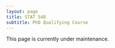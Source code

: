 ```yaml
---
layout: page
title: STAT 548
subtitle: PhD Qualifying Course
---
```


<!--
# Overview 2016-2017
I work in statistical problems that usually appear in the analysis of proteomics and genomics data. For example, in these applications, some variables may be measured with error, the number of features is much larger than the number of observations, the observations are not always independent, outliers are present in the data, among others. Some extensions of classical estimation approaches have been proposed to address some of these characteristics and others remain open problems for future research.

I have suggested the following papers to the students, but they are welcome to
choose any topic that suits their interest. As a general goal, I expect the student to understand the theoretical contribution of the papers, to know the related literature, to reproduce and/or complete some of the theoretical results, to explain its relevance, and to test the proposed methodology in simulated and/or real data. Once the student selects one of these papers, I will give more specific details in an individual meeting with the student.

# List of Suggested Papers:
1. Haipeng Shen, Jianhua Z Huang (2008) Sparse principal component analysis via
regularized low rank matrix approximation. *Journal of Multivariate Analysis* ***99***, 1015-1034.

2. Chirstophe Croux, Peter Filzmoser, and Heinrich Fritz (2013) Robust Sparse Principal
Component Analysis. *Technometrics* ***55***, 202-214.

3. Wei Lin , Rui Feng , Hongzhe Li (2015) Regularization Methods for High-Dimensional
Instrumental Variables Regression With an Application to Genetical Genomics. *Journal
of the American Statistical Association* ***110***, 270-288.

4. Tarr G, Muller S, Weber NC (2016) Robust estimation of precision matrices under
cellwise contamination, *Computational Statistics and Data Analysis* ***93***, 404-420
-->

This page is currently under maintenance.
